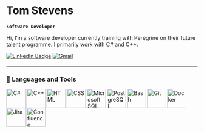 # Tom Stevens

**`Software Developer`**

Hi, I’m a software developer currently training with Peregrine on their future talent programme. I primarily work with C# and C++.

<div id="badges">
  <a href="https://www.linkedin.com/in/tomstevens-gamedev/">
  <img src="https://img.shields.io/badge/LinkedIn-blue?style=for-the-badge&logo=linkedin&logoColor=white" alt="LinkedIn Badge"/></a> 
  
  <a href="mailto:tomstevens.19.02@gmail.com" target="_blank">
  <img src=https://img.shields.io/badge/gmail-%2300acee.svg?color=EA4335&style=for-the-badge&logo=gmail&logoColor=white alt="Gmail" style="margin-bottom: 5px;" /></a> 

</div>

---

### 🧰 Languages and Tools

<img align="left" alt="C#" width="50px" src="https://cdn.jsdelivr.net/gh/devicons/devicon@latest/icons/csharp/csharp-original.svg" />
<img align="left" alt="C++" width="50px" src="https://cdn.jsdelivr.net/gh/devicons/devicon@latest/icons/cplusplus/cplusplus-original.svg" />
<img align="left" alt="HTML" width="50px" src="https://cdn.jsdelivr.net/gh/devicons/devicon@latest/icons/html5/html5-original.svg" />
<img align="left" alt="CSS" width="50px" src="https://cdn.jsdelivr.net/gh/devicons/devicon@latest/icons/css3/css3-original.svg" />

<img align="left" alt="Microsoft SQL Server" width="50px" src="https://cdn.jsdelivr.net/gh/devicons/devicon@latest/icons/microsoftsqlserver/microsoftsqlserver-original.svg" />
<img align="left" alt="PostgreSQL" width="50px" src="https://cdn.jsdelivr.net/gh/devicons/devicon@latest/icons/postgresql/postgresql-plain-wordmark.svg" />

<img align="left" alt="Bash" width="50px" src="https://cdn.jsdelivr.net/gh/devicons/devicon/icons/bash/bash-original.svg" />
<img align="left" alt="Git" width="50px" src="https://cdn.jsdelivr.net/gh/devicons/devicon/icons/git/git-original.svg" />
<img align="left" alt="Docker" width="50px" src="https://cdn.jsdelivr.net/gh/devicons/devicon@latest/icons/docker/docker-original-wordmark.svg" />

<img align="left" alt="Jira" width="50px" src="https://cdn.jsdelivr.net/gh/devicons/devicon/icons/jira/jira-original-wordmark.svg" />
<img align="left" alt="Confluence" width="50px" src="https://cdn.jsdelivr.net/gh/devicons/devicon/icons/confluence/confluence-original-wordmark.svg" />

<br />
